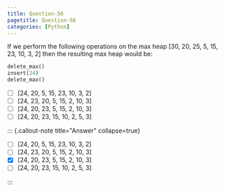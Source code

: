 ```yaml
---
title: Question-56
pagetitle: Question-56
categories: [Python]
---
```


If we perform the following operations on the max heap [30, 20, 25, 5, 15, 23, 10, 3, 2] then the resulting max heap would be:

```python
delete_max()
insert(24)
delete_max()
```

- [ ] [24, 20, 5, 15, 23, 10, 3, 2]
- [ ] [24, 23, 20, 5, 15, 2, 10, 3]
- [ ] [24, 20, 23, 5, 15, 2, 10, 3]
- [ ] [24, 20, 23, 15, 10, 2, 5, 3]

::: {.callout-note title="Answer" collapse=true}

- [ ] [24, 20, 5, 15, 23, 10, 3, 2]
- [ ] [24, 23, 20, 5, 15, 2, 10, 3]
- [x] [24, 20, 23, 5, 15, 2, 10, 3]
- [ ] [24, 20, 23, 15, 10, 2, 5, 3]

:::
